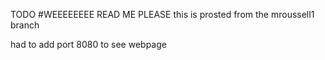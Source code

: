 TODO
#WEEEEEEEE READ ME PLEASE
this is prosted from the mroussell1 branch


had to add port 8080 to see webpage


